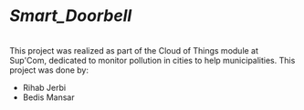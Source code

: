 # _Smart_Doorbell_
<br>This project was realized as part of the Cloud of Things module at Sup'Com, dedicated to monitor pollution in cities to help municipalities.
This project was done by:
<ul>
 <li>Rihab Jerbi</li>
 <li>Bedis Mansar</li>
</ul>
